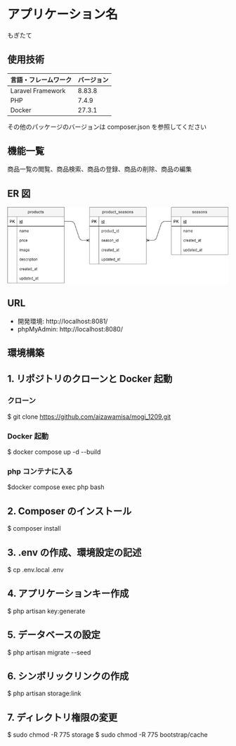 <div id="top"></div>

# アプリケーション名

もぎたて

## 使用技術

| 言語・フレームワーク | バージョン |
| -------------------- | ---------- |
| Laravel Framework    | 8.83.8     |
| PHP                  | 7.4.9      |
| Docker               | 27.3.1     |

その他のパッケージのバージョンは composer.json を参照してください

## 機能一覧

商品一覧の閲覧、商品検索、商品の登録、商品の削除、商品の編集

## ER 図

![ER図](https://github.com/aizawamisa/mogi_1209/raw/main/.drawio.png)

## URL

- 開発環境: http://localhost:8081/
- phpMyAdmin: http://localhost:8080/

## 環境構築

## 1. リポジトリのクローンと Docker 起動

### クローン

$ git clone https://github.com/aizawamisa/mogi_1209.git

### Docker 起動

$ docker compose up -d --build

### php コンテナに入る

$docker compose exec php bash

## 2. Composer のインストール

$ composer install

## 3. .env の作成、環境設定の記述

$ cp .env.local .env

## 4. アプリケーションキー作成

$ php artisan key:generate

## 5. データベースの設定

$ php artisan migrate --seed

## 6. シンボリックリンクの作成

$ php artisan storage:link

## 7. ディレクトリ権限の変更

$ sudo chmod -R 775 storage
$ sudo chmod -R 775 bootstrap/cache
